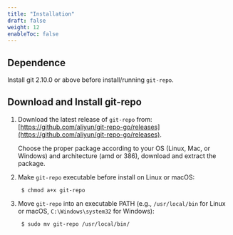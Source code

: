 ```yaml
---
title: "Installation"
draft: false
weight: 12
enableToc: false
---
```


## Dependence

Install git 2.10.0 or above before install/running `git-repo`.


## Download and Install git-repo

1. Download the latest release of `git-repo` from: [https://github.com/aliyun/git-repo-go/releases](https://github.com/aliyun/git-repo-go/releases).

   Choose the proper package according to your OS (Linux, Mac, or Windows) and architecture (amd or 386), download and extract the package.

2. Make `git-repo` executable before install on Linux or macOS:

        $ chmod a+x git-repo

3. Move `git-repo` into an executable PATH (e.g., `/usr/local/bin` for Linux or macOS, `C:\Windows\system32` for Windows):

        $ sudo mv git-repo /usr/local/bin/

